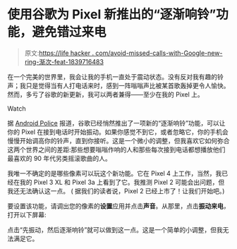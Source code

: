 # 使用谷歌为 Pixel 新推出的“逐渐响铃”功能，避免错过来电

> 原文:[https://life hacker . com/avoid-missed-calls-with-Google-new-ring-渐次-feat-1839716483](https://lifehacker.com/avoid-missed-calls-with-googles-new-ring-gradually-feat-1839716483)

在一个完美的世界里，我会让我的手机一直处于震动状态。没有反对我有趣的铃声；我只是觉得当有人打电话来时，感到一阵嗡嗡声比被某首歌轰掉更令人愉快。然而，多亏了谷歌的新更新，我可以两者兼得——至少在我的 Pixel 上。

Watch

据 [Android Police](https://www.xda-developers.com/google-pixel-4-ramping-ringer-feature/) 报道，谷歌已经悄然推出了一项新的“逐渐响铃”功能，可以让你的 Pixel 在接到电话时开始振动。如果你感觉不到它，或者忽略它，你的手机会慢慢开始调高你的铃声，直到你接听。这是一个微小的调整，但我喜欢它如何弥合这两个世界之间的差距:那些想要嗡嗡作响的人和那些每次接到电话都想播放他们最喜欢的 90 年代另类摇滚歌曲的人。

我唯一不确定的是哪些像素可以玩这个新功能。它在 Pixel 4 上工作，当然，我已经在我的 Pixel 3 XL 和 Pixel 3a 上看到了它。我推测 Pixel 2 可能会出问题，但我还无法确认这一点。 ( 据我们的读者说，Pixel 2 已经上市了！让我们开始吧。)

要设置该功能，请调出您的像素的**设置**应用并点击**声音**。从那里，点击**振动来电**，打开以下屏幕:

点击“先振动，然后逐渐响铃”就可以做到这一点。这是一个简单的小调整，但我无法满足它。